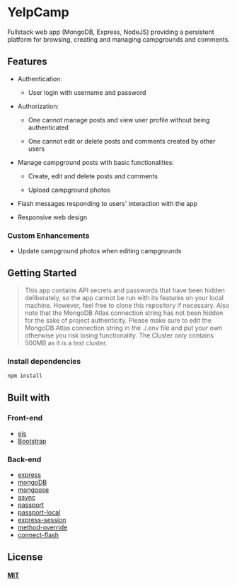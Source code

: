 # YelpCamp
Fullstack web app (MongoDB, Express, NodeJS) providing a persistent platform for browsing, creating and managing campgrounds and comments.

## Features

* Authentication:
  
  * User login with username and password


* Authorization:

  * One cannot manage posts and view user profile without being authenticated

  * One cannot edit or delete posts and comments created by other users


* Manage campground posts with basic functionalities:

  * Create, edit and delete posts and comments

  * Upload campground photos


* Flash messages responding to users' interaction with the app

* Responsive web design

### Custom Enhancements

* Update campground photos when editing campgrounds

 
## Getting Started

> This app contains API secrets and passwords that have been hidden deliberately, so the app cannot be run with its features on your local machine. However, feel free to clone this repository if necessary.
> Also note that the MongoDB Atlas connection string has not been hidden for the sake of project authenticity. Please make sure to edit the MongoDB Atlas connection string in the ./.env file and put your own otherwise you risk losing functionality. The Cluster only contains 500MB as it is a test cluster.


### Install dependencies

```sh
npm install
```


## Built with

### Front-end

* [ejs](http://ejs.co/)
* [Bootstrap](https://getbootstrap.com/docs/3.3/)

### Back-end

* [express](https://expressjs.com/)
* [mongoDB](https://www.mongodb.com/)
* [mongoose](http://mongoosejs.com/)
* [async](http://caolan.github.io/async/)
* [passport](http://www.passportjs.org/)
* [passport-local](https://github.com/jaredhanson/passport-local#passport-local)
* [express-session](https://github.com/expressjs/session#express-session)
* [method-override](https://github.com/expressjs/method-override#method-override)
* [connect-flash](https://github.com/jaredhanson/connect-flash#connect-flash)


## License

#### [MIT](./LICENSE)
